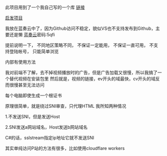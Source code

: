 此项目用到了一个我自己写的一个库 [链接](https://github.com/LeiKaiFeng-GoodBoy/LeiKaiFeng.Http)

[启发项目](https://github.com/mashirozx/Pixiv-Nginx)

我放在蓝奏云中了，因为Github访问不稳定，貌似VS也不支持发布到Github，主要还是懒
[蓝奏云](https://wws.lanzous.com/b025zj9ne)密码:5qfi


提前说明一下， 不同地区策略不同， 不保证一定能用， 不保证一直可用， 不支持登陆帐号， 只能简单浏览

内部有使用方法


我对前端不了解，去不掉视频播放时的广告，但是广告加载又很慢，所以我搞了一个替代视频在安装包里
然后就是，视频的链接，ev开头的域最快，cv开头的域反而很慢甚至无法访问

每个电脑即使生成一个根证书

原理很简单，就是绕过SNI审查，只代理HTML
我所知两种情况

1.不发送SNI，但是发送Host

2.SNI发送a网站域名，Host发送b网站域名


C#的话，sslstream指定ip地址它就不发送SNI


其实单纯访问P站的方法有很多，比如使用cloudflare workers


